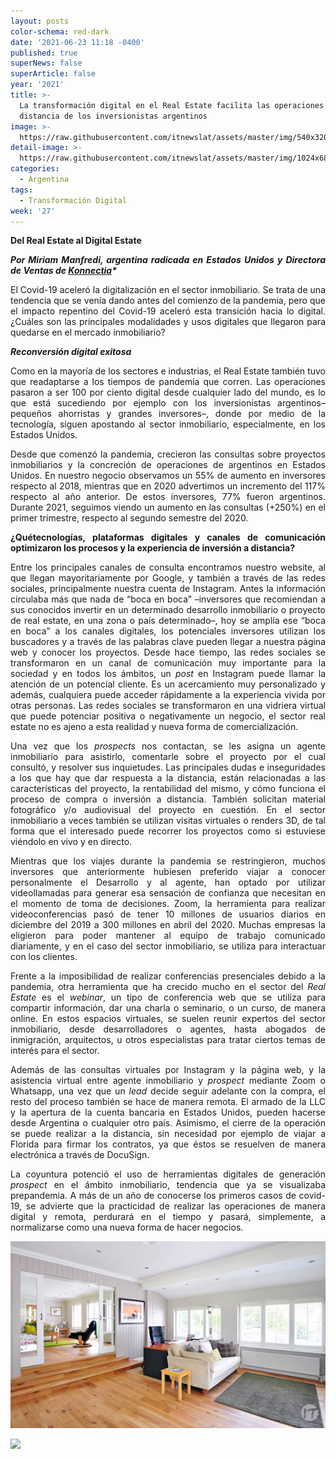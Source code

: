 ```yaml
---
layout: posts
color-schema: red-dark
date: '2021-06-23 11:18 -0400'
published: true
superNews: false
superArticle: false
year: '2021'
title: >-
  La transformación digital en el Real Estate facilita las operaciones a
  distancia de los inversionistas argentinos
image: >-
  https://raw.githubusercontent.com/itnewslat/assets/master/img/540x320/Real-Estate-p.jpg
detail-image: >-
  https://raw.githubusercontent.com/itnewslat/assets/master/img/1024x680/Real-Estate-g.jpg
categories:
  - Argentina
tags:
  - Transformación Digital
week: '27'
---
```

<p style="text-align: justify;"><strong>Del Real Estate al Digital Estate</strong></p>

<p style="text-align: justify;"><strong><em>Por Miriam Manfredi, argentina radicada en Estados Unidos y Directora de Ventas de </em></strong><a href="http://www.konnectia.com/"><strong><em>Konnectia</em></strong></a><strong><em>*</em></strong></p>
<p style="text-align: justify;">El Covid-19 aceleró la digitalización en el sector inmobiliario. Se trata de una tendencia que se venía dando antes del comienzo de la pandemia, pero que el impacto repentino del Covid-19 aceleró esta transición hacia lo digital. ¿Cuáles son las principales modalidades y usos digitales que llegaron para quedarse en el mercado inmobiliario?</p>
<p style="text-align: justify;"><strong><em>Reconversión digital exitosa </em></strong></p>
<p style="text-align: justify;">Como en la mayoría de los sectores e industrias, el Real Estate también tuvo que readaptarse a los tiempos de pandemia que corren. Las operaciones pasaron a ser 100 por ciento digital desde cualquier lado del mundo, es lo que está sucediendo por ejemplo con los inversionistas argentinos–pequeños ahorristas y grandes inversores–, donde por medio de la tecnología, siguen apostando al sector inmobiliario, especialmente, en los Estados Unidos.</p>
<p style="text-align: justify;">Desde que comenzó la pandemia, crecieron las consultas sobre proyectos inmobiliarios y la concreción de operaciones de argentinos en Estados Unidos. En nuestro negocio observamos un 55% de aumento en inversores respecto al 2018, mientras que en 2020 advertimos un incremento del 117% respecto al año anterior. De estos inversores, 77% fueron argentinos. Durante 2021, seguimos viendo un aumento en las consultas (+250%) en el primer trimestre, respecto al segundo semestre del 2020.</p>
<p style="text-align: justify;"><strong>¿Qué</strong><strong>tecnologías, plataformas digitales y canales de comunicación optimizaron los procesos y la experiencia de inversión a distancia?</strong></p>
<p style="text-align: justify;">Entre los principales canales de consulta encontramos nuestro website, al que llegan mayoritariamente por Google, y también a través de las redes sociales, principalmente nuestra cuenta de Instagram. Antes la información circulaba más que nada de “boca en boca” –inversores que recomiendan a sus conocidos invertir en un determinado desarrollo inmobiliario o proyecto de real estate, en una zona o país determinado–, hoy se amplía ese “boca en boca” a los canales digitales, los potenciales inversores utilizan los buscadores y a través de las palabras clave pueden llegar a nuestra página web y conocer los proyectos. Desde hace tiempo, las redes sociales se transformaron en un canal de comunicación muy importante para la sociedad y en todos los ámbitos, un <em>post</em> en Instagram puede llamar la atención de un potencial cliente. Es un acercamiento muy personalizado y además, cualquiera puede acceder rápidamente a la experiencia vivida por otras personas. Las redes sociales se transformaron en una vidriera virtual que puede potenciar positiva o negativamente un negocio, el sector real estate no es ajeno a esta realidad y nueva forma de comercialización.</p>
<p style="text-align: justify;">Una vez que los <em>prospects</em> nos contactan, se les asigna un agente inmobiliario para asistirlo, comentarle sobre el proyecto por el cual consultó, y resolver sus inquietudes. Las principales dudas e inseguridades a los que hay que dar respuesta a la distancia, están relacionadas a las características del proyecto, la rentabilidad del mismo, y cómo funciona el proceso de compra o inversión a distancia. También solicitan material fotográfico y/o audiovisual del proyecto en cuestión. En el sector inmobiliario a veces también se utilizan visitas virtuales o renders 3D, de tal forma que el interesado puede recorrer los proyectos como si estuviese viéndolo en vivo y en directo.</p>
<p style="text-align: justify;">Mientras que los viajes durante la pandemia se restringieron, muchos inversores que anteriormente hubiesen preferido viajar a conocer personalmente el Desarrollo y al agente, han optado por utilizar videollamadas para generar esa sensación de confianza que necesitan en el momento de toma de decisiones. Zoom, la herramienta para realizar videoconferencias pasó de tener 10 millones de usuarios diarios en diciembre del 2019 a 300 millones en abril del 2020. Muchas empresas la eligieron para poder mantener al equipo de trabajo comunicado diariamente, y en el caso del sector inmobiliario, se utiliza para interactuar con los clientes.</p>
<p style="text-align: justify;">Frente a la imposibilidad de realizar conferencias presenciales debido a la pandemia, otra herramienta que ha crecido mucho en el sector del <em>Real Estate</em> es el <em>webinar</em>, un tipo de conferencia web que se utiliza para compartir información, dar una charla o seminario, o un curso, de manera online. En estos espacios virtuales, se suelen reunir expertos del sector inmobiliario, desde desarrolladores o agentes, hasta abogados de inmigración, arquitectos, u otros especialistas para tratar ciertos temas de interés para el sector.</p>
<p style="text-align: justify;">Además de las consultas virtuales por Instagram y la página web, y la asistencia virtual entre agente inmobiliario y <em>prospect</em> mediante Zoom o Whatsapp, una vez que un <em>lead</em> decide seguir adelante con la compra, el resto del proceso también se hace de manera remota. El armado de la LLC y la apertura de la cuenta bancaria en Estados Unidos, pueden hacerse desde Argentina o cualquier otro país. Asimismo, el cierre de la operación se puede realizar a la distancia, sin necesidad por ejemplo de viajar a Florida para firmar los contratos, ya que éstos se resuelven de manera electrónica a través de DocuSign.</p>
<p style="text-align: justify;">La coyuntura potenció el uso de herramientas digitales de generación <em>prospect</em> en el ámbito inmobiliario, tendencia que ya se visualizaba prepandemia. A más de un año de conocerse los primeros casos de covid-19, se advierte que la practicidad de realizar las operaciones de manera digital y remota, perdurará en el tiempo y pasará, simplemente, a normalizarse como una nueva forma de hacer negocios.</p>

![](https://raw.githubusercontent.com/itnewslat/assets/master/img/540x320/Real-Estate-p.jpg)

<img src="https://tracker.metricool.com/c3po.jpg?hash=56f88a41e39ab42c063cc51676587a04"/>
